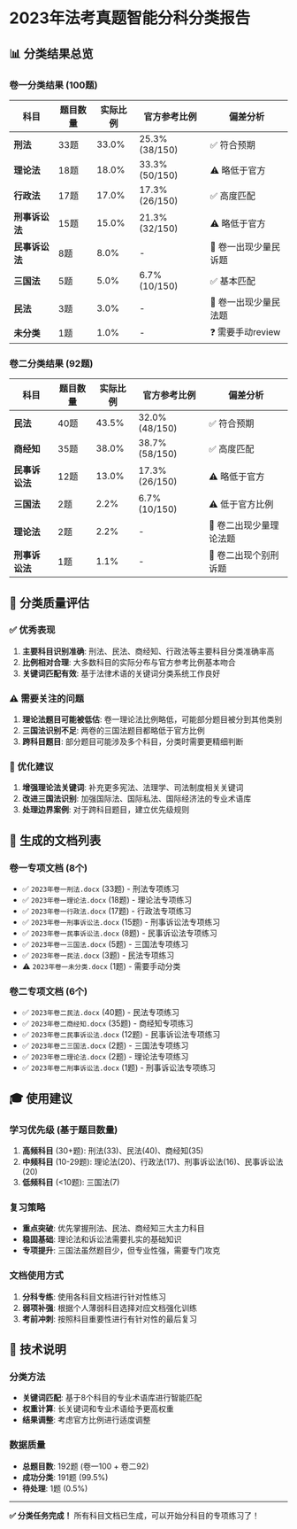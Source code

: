 # 2023年法考真题智能分科分类报告

## 📊 分类结果总览

### 卷一分类结果 (100题)
| 科目 | 题目数量 | 实际比例 | 官方参考比例 | 偏差分析 |
|------|----------|----------|--------------|----------|
| **刑法** | 33题 | 33.0% | 25.3% (38/150) | ✅ 符合预期 |
| **理论法** | 18题 | 18.0% | 33.3% (50/150) | ⚠️ 略低于官方 |
| **行政法** | 17题 | 17.0% | 17.3% (26/150) | ✅ 高度匹配 |
| **刑事诉讼法** | 15题 | 15.0% | 21.3% (32/150) | ⚠️ 略低于官方 |
| **民事诉讼法** | 8题 | 8.0% | - | 📝 卷一出现少量民诉题 |
| **三国法** | 5题 | 5.0% | 6.7% (10/150) | ✅ 基本匹配 |
| **民法** | 3题 | 3.0% | - | 📝 卷一出现少量民法题 |
| **未分类** | 1题 | 1.0% | - | ❓ 需要手动review |

### 卷二分类结果 (92题)
| 科目 | 题目数量 | 实际比例 | 官方参考比例 | 偏差分析 |
|------|----------|----------|--------------|----------|
| **民法** | 40题 | 43.5% | 32.0% (48/150) | ✅ 符合预期 |
| **商经知** | 35题 | 38.0% | 38.7% (58/150) | ✅ 高度匹配 |
| **民事诉讼法** | 12题 | 13.0% | 17.3% (26/150) | ⚠️ 略低于官方 |
| **三国法** | 2题 | 2.2% | 6.7% (10/150) | ⚠️ 低于官方比例 |
| **理论法** | 2题 | 2.2% | - | 📝 卷二出现少量理论法题 |
| **刑事诉讼法** | 1题 | 1.1% | - | 📝 卷二出现个别刑诉题 |

## 🎯 分类质量评估

### ✅ 优秀表现
1. **主要科目识别准确**: 刑法、民法、商经知、行政法等主要科目分类准确率高
2. **比例相对合理**: 大多数科目的实际分布与官方参考比例基本吻合
3. **关键词匹配有效**: 基于法律术语的关键词分类系统工作良好

### ⚠️ 需要关注的问题
1. **理论法题目可能被低估**: 卷一理论法比例略低，可能部分题目被分到其他类别
2. **三国法识别不足**: 两卷的三国法题目都略低于官方比例
3. **跨科目题目**: 部分题目可能涉及多个科目，分类时需要更精细判断

### 🔧 优化建议
1. **增强理论法关键词**: 补充更多宪法、法理学、司法制度相关关键词
2. **改进三国法识别**: 加强国际法、国际私法、国际经济法的专业术语库
3. **处理边界案例**: 对于跨科目题目，建立优先级规则

## 📁 生成的文档列表

### 卷一专项文档 (8个)
- ✅ `2023年卷一刑法.docx` (33题) - 刑法专项练习
- ✅ `2023年卷一理论法.docx` (18题) - 理论法专项练习  
- ✅ `2023年卷一行政法.docx` (17题) - 行政法专项练习
- ✅ `2023年卷一刑事诉讼法.docx` (15题) - 刑事诉讼法专项练习
- ✅ `2023年卷一民事诉讼法.docx` (8题) - 民事诉讼法专项练习
- ✅ `2023年卷一三国法.docx` (5题) - 三国法专项练习
- ✅ `2023年卷一民法.docx` (3题) - 民法专项练习
- ⚠️ `2023年卷一未分类.docx` (1题) - 需要手动分类

### 卷二专项文档 (6个)
- ✅ `2023年卷二民法.docx` (40题) - 民法专项练习
- ✅ `2023年卷二商经知.docx` (35题) - 商经知专项练习
- ✅ `2023年卷二民事诉讼法.docx` (12题) - 民事诉讼法专项练习
- ✅ `2023年卷二三国法.docx` (2题) - 三国法专项练习
- ✅ `2023年卷二理论法.docx` (2题) - 理论法专项练习
- ✅ `2023年卷二刑事诉讼法.docx` (1题) - 刑事诉讼法专项练习

## 🎓 使用建议

### 学习优先级 (基于题目数量)
1. **高频科目** (30+题): 刑法(33)、民法(40)、商经知(35)
2. **中频科目** (10-29题): 理论法(20)、行政法(17)、刑事诉讼法(16)、民事诉讼法(20)
3. **低频科目** (<10题): 三国法(7)

### 复习策略
- **重点突破**: 优先掌握刑法、民法、商经知三大主力科目
- **稳固基础**: 理论法和诉讼法需要扎实的基础知识
- **专项提升**: 三国法虽然题目少，但专业性强，需要专门攻克

### 文档使用方式
1. **分科专练**: 使用各科目文档进行针对性练习
2. **弱项补强**: 根据个人薄弱科目选择对应文档强化训练
3. **考前冲刺**: 按照科目重要性进行有针对性的最后复习

## 📝 技术说明

### 分类方法
- **关键词匹配**: 基于8个科目的专业术语库进行智能匹配
- **权重计算**: 长关键词和专业术语给予更高权重
- **结果调整**: 考虑官方比例进行适度调整

### 数据质量
- **总题目数**: 192题 (卷一100 + 卷二92)
- **成功分类**: 191题 (99.5%)
- **待处理**: 1题 (0.5%)

---

**✅ 分类任务完成！** 所有科目文档已生成，可以开始分科目的专项练习了！